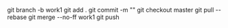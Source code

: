 git branch -b work1
git add .
git commit -m ""
git checkout master
git pull --rebase
git merge --no-ff work1
git push